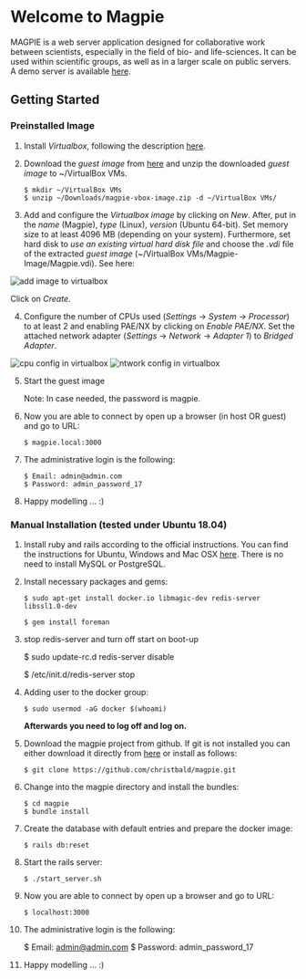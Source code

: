 # Welcome to Magpie

MAGPIE is a web server application designed for collaborative work between
scientists, especially in the field of bio- and life-sciences.
It can be used within scientific groups, as well as in a larger scale
on public servers. A demo server is available
[here](https://magpie.imb.medizin.tu-dresden.de).

## Getting Started

### Preinstalled Image

1. Install _Virtualbox_, following the description [here](https://www.virtualbox.org/wiki/Downloads).

2. Download the _guest image_ from [here](https://magpie.imb.medizin.tu-dresden.de/magpie-vbox-image.zip) and
   unzip the downloaded _guest image_ to ~/VirtualBox VMs.
   
       $ mkdir ~/VirtualBox VMs
       $ unzip ~/Downloads/magpie-vbox-image.zip -d ~/VirtualBox VMs/

3. Add and configure the _Virtualbox image_ by clicking on _New_. After, put in the _name_ (Magpie), _type_ (Linux),
   _version_ (Ubuntu 64-bit). Set memory size to at least 4096 MB (depending on your system). Furthermore,
   set hard disk to _use an existing virtual hard disk file_ and choose the _.vdi_ file of the extracted
   _guest image_ (~/VirtualBox VMs/Magpie-Image/Magpie.vdi). See here:

![add image to virtualbox](https://magpie.imb.medizin.tu-dresden.de/VirtualBoxAddImage.png)  
       
   Click on _Create_.

4. Configure the number of CPUs used (_Settings_ -> _System_ -> _Processor_) to at least 2 and enabling PAE/NX by clicking on _Enable PAE/NX_.  Set the attached network adapter (_Settings_ -> _Network_ -> _Adapter 1_) to _Bridged Adapter_.

![cpu config in virtualbox](https://magpie.imb.medizin.tu-dresden.de/VirtualBoxCPUConfig.png)
![ntwork config in virtualbox](https://magpie.imb.medizin.tu-dresden.de/VirtualBoxNetworkConfig.png)

5. Start the guest image

    Note: In case needed, the password is magpie.
    
6. Now you are able to connect by open up a browser (in host OR guest) and go to URL:

       $ magpie.local:3000
       
7. The administrative login is the following:

       $ Email: admin@admin.com
       $ Password: admin_password_17
       
8. Happy modelling ... :)

### Manual Installation (tested under Ubuntu 18.04)

1. Install ruby and rails according to the official instructions. You can find the instructions for Ubuntu, Windows and Mac OSX
    [here](https://gorails.com/setup). There is no need to install MySQL or PostgreSQL.

2. Install necessary packages and gems:

       $ sudo apt-get install docker.io libmagic-dev redis-server libssl1.0-dev

       $ gem install foreman

3.  stop redis-server and turn off start on boot-up

       $ sudo update-rc.d redis-server disable

       $ /etc/init.d/redis-server stop

4. Adding user to the docker group:

       $ sudo usermod -aG docker $(whoami)

   **Afterwards you need to log off and log on.**

5. Download the magpie project from github. If git is not installed you can
   either download it directly from [here](https://github.com/christbald/magpie/archive/master.zip) or install as follows:

       $ git clone https://github.com/christbald/magpie.git

6. Change into the magpie directory and install the bundles:

       $ cd magpie
       $ bundle install

7. Create the database with default entries and prepare the docker image:

       $ rails db:reset

8. Start the rails server:

       $ ./start_server.sh

9. Now you are able to connect by open up a browser and go to URL:

       $ localhost:3000
       
10. The administrative login is the following:

       $ Email: admin@admin.com
       $ Password: admin_password_17
       
11. Happy modelling ... :)        
